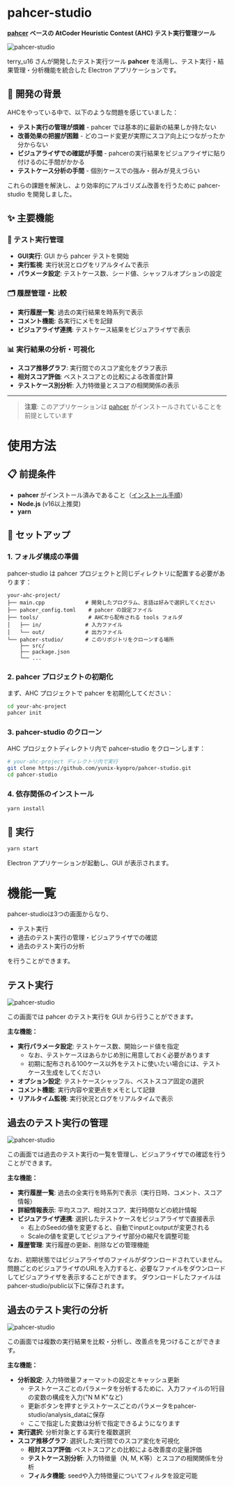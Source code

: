 # pahcer-studio

**[pahcer](https://github.com/terry-u16/pahcer) ベースの AtCoder Heuristic Contest (AHC) テスト実行管理ツール**

![pahcer-studio](img/fig1.png)

terry_u16 さんが開発したテスト実行ツール **pahcer** を活用し、テスト実行・結果管理・分析機能を統合した Electron アプリケーションです。

## 🎯 開発の背景

AHCをやっている中で、以下のような問題を感じていました：

- **テスト実行の管理が煩雑** - pahcer では基本的に最新の結果しか持たない
- **改善効果の把握が困難** - どのコード変更が実際にスコア向上につながったか分からない
- **ビジュアライザでの確認が手間** - pahcerの実行結果をビジュアライザに貼り付けるのに手間がかかる
- **テストケース分析の手間** - 個別ケースでの強み・弱みが見えづらい

これらの課題を解決し、より効率的にアルゴリズム改善を行うために pahcer-studio を開発しました。

## ✨ 主要機能

### 🚀 テスト実行管理

- **GUI実行**: GUI から pahcer テストを開始
- **実行監視**: 実行状況とログをリアルタイムで表示
- **パラメータ設定**: テストケース数、シード値、シャッフルオプションの設定

### 🗂️ 履歴管理・比較

- **実行履歴一覧**: 過去の実行結果を時系列で表示
- **コメント機能**: 各実行にメモを記録
- **ビジュアライザ連携**: テストケース結果をビジュアライザで表示

### 📊 実行結果の分析・可視化

- **スコア推移グラフ**: 実行間でのスコア変化をグラフ表示
- **相対スコア評価**: ベストスコアとの比較による改善度計算
- **テストケース別分析**: 入力特徴量とスコアの相関関係の表示

---

> **注意**: このアプリケーションは [pahcer](https://github.com/terry-u16/pahcer) がインストールされていることを前提としています

# 使用方法

## 📋 前提条件

- **pahcer** がインストール済みであること（[インストール手順](https://github.com/terry-u16/pahcer)）
- **Node.js** (v16以上推奨)
- **yarn**

## 📁 セットアップ

### 1. フォルダ構成の準備

pahcer-studio は pahcer プロジェクトと同じディレクトリに配置する必要があります：

```
your-ahc-project/
├── main.cpp             # 開発したプログラム、言語は好みで選択してください
├── pahcer_config.toml    # pahcer の設定ファイル
├── tools/                # AHCから配布される tools フォルダ
│   ├── in/              # 入力ファイル
│   └── out/             # 出力ファイル
└── pahcer-studio/       # このリポジトリをクローンする場所
    ├── src/
    ├── package.json
    └── ...
```

### 2. pahcer プロジェクトの初期化

まず、AHC プロジェクトで pahcer を初期化してください：

```bash
cd your-ahc-project
pahcer init
```

### 3. pahcer-studio のクローン

AHC プロジェクトディレクトリ内で pahcer-studio をクローンします：

```bash
# your-ahc-project ディレクトリ内で実行
git clone https://github.com/yunix-kyopro/pahcer-studio.git
cd pahcer-studio
```

### 4. 依存関係のインストール

```bash
yarn install
```

## 🚀 実行

```bash
yarn start
```

Electron アプリケーションが起動し、GUI が表示されます。

# 機能一覧

pahcer-studioは3つの画面からなり、

- テスト実行
- 過去のテスト実行の管理・ビジュアライザでの確認
- 過去のテスト実行の分析

を行うことができます。

## テスト実行

![pahcer-studio](img/fig2.png)

この画面では pahcer のテスト実行を GUI から行うことができます。

**主な機能：**

- **実行パラメータ設定**: テストケース数、開始シード値を指定
  - なお、テストケースはあらかじめ別に用意しておく必要があります
  - 初期に配布される100ケース以外をテストに使いたい場合には、テストケース生成をしてください
- **オプション設定**: テストケースシャッフル、ベストスコア固定の選択
- **コメント機能**: 実行内容や変更点をメモとして記録
- **リアルタイム監視**: 実行状況とログをリアルタイムで表示

## 過去のテスト実行の管理

![pahcer-studio](img/fig1.png)

この画面では過去のテスト実行の一覧を管理し、ビジュアライザでの確認を行うことができます。

**主な機能：**

- **実行履歴一覧**: 過去の全実行を時系列で表示（実行日時、コメント、スコア情報）
- **詳細情報表示**: 平均スコア、相対スコア、実行時間などの統計情報
- **ビジュアライザ連携**: 選択したテストケースをビジュアライザで直接表示
  - 右上のSeedの値を変更すると、自動でinputとoutputが変更される
  - Scaleの値を変更してビジュアライザ部分の縮尺を調整可能
- **履歴管理**: 実行履歴の更新、削除などの管理機能

なお、初期状態ではビジュアライザのファイルがダウンロードされていません。
問題ごとのビジュアライザのURLを入力すると、必要なファイルをダウンロードしてビジュアライザを表示することができます。
ダウンロードしたファイルはpahcer-studio/public以下に保存されます。

## 過去のテスト実行の分析

![pahcer-studio](img/fig3.png)

この画面では複数の実行結果を比較・分析し、改善点を見つけることができます。

**主な機能：**

- **分析設定**: 入力特徴量フォーマットの設定とキャッシュ更新
  - テストケースごとのパラメータを分析するために、入力ファイルの1行目の変数の構成を入力("N M K"など)
  - 更新ボタンを押すとテストケースごとのパラメータをpahcer-studio/analysis_dataに保存
  - ここで指定した変数は分析で指定できるようになります
- **実行選択**: 分析対象とする実行を複数選択
- **スコア推移グラフ**: 選択した実行間でのスコア変化を可視化
  - **相対スコア評価**: ベストスコアとの比較による改善度の定量評価
  - **テストケース別分析**: 入力特徴量（N, M, K等）とスコアの相関関係を分析
  - **フィルタ機能**: seedや入力特徴量についてフィルタを設定可能
